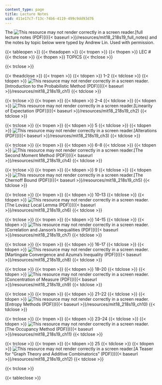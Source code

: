 ```yaml
---
content_type: page
title: Lecture Notes
uid: 411e17c7-f13c-74b6-4119-499c9dd93d76
---
```


The ![This resource may not render correctly in a screen reader.](/images/inacessible.gif)[full lecture notes (PDF)]({{< baseurl >}}/resources/mit18_218s19_full_notes) and the notes by topic below were typed by Andrew Lin. Used with permission.

{{< tableopen >}}
{{< theadopen >}}
{{< tropen >}}
{{< thopen >}}
LEC #
{{< thclose >}}
{{< thopen >}}
TOPICS
{{< thclose >}}

{{< trclose >}}

{{< theadclose >}}
{{< tropen >}}
{{< tdopen >}}
1–2
{{< tdclose >}}
{{< tdopen >}}
![This resource may not render correctly in a screen reader.](/images/inacessible.gif)[Introduction to the Probabilistic Method (PDF)]({{< baseurl >}}/resources/mit18_218s19_ch1)
{{< tdclose >}}

{{< trclose >}}
{{< tropen >}}
{{< tdopen >}}
2–4
{{< tdclose >}}
{{< tdopen >}}
![This resource may not render correctly in a screen reader.](/images/inacessible.gif)[Linearity of Expectation (PDF)]({{< baseurl >}}/resources/mit18_218s19_ch2)
{{< tdclose >}}

{{< trclose >}}
{{< tropen >}}
{{< tdopen >}}
5
{{< tdclose >}}
{{< tdopen >}}
![This resource may not render correctly in a screen reader.](/images/inacessible.gif)[Alterations (PDF)]({{< baseurl >}}/resources/mit18_218s19_ch3)
{{< tdclose >}}

{{< trclose >}}
{{< tropen >}}
{{< tdopen >}}
6–8
{{< tdclose >}}
{{< tdopen >}}
![This resource may not render correctly in a screen reader.](/images/inacessible.gif)[The Second Moment Method (PDF)]({{< baseurl >}}/resources/mit18_218s19_ch4)
{{< tdclose >}}

{{< trclose >}}
{{< tropen >}}
{{< tdopen >}}
9
{{< tdclose >}}
{{< tdopen >}}
![This resource may not render correctly in a screen reader.](/images/inacessible.gif)[The Chernoff Bound (PDF)]({{< baseurl >}}/resources/mit18_218s19_ch5)
{{< tdclose >}}

{{< trclose >}}
{{< tropen >}}
{{< tdopen >}}
10–13
{{< tdclose >}}
{{< tdopen >}}
![This resource may not render correctly in a screen reader.](/images/inacessible.gif)[The Lovász Local Lemma (PDF)]({{< baseurl >}}/resources/mit18_218s19_ch6)
{{< tdclose >}}

{{< trclose >}}
{{< tropen >}}
{{< tdopen >}}
14–15
{{< tdclose >}}
{{< tdopen >}}
![This resource may not render correctly in a screen reader.](/images/inacessible.gif)[Correlation and Janson’s Inequalities (PDF)]({{< baseurl >}}/resources/mit18_218s19_ch7)
{{< tdclose >}}

{{< trclose >}}
{{< tropen >}}
{{< tdopen >}}
16–17
{{< tdclose >}}
{{< tdopen >}}
![This resource may not render correctly in a screen reader.](/images/inacessible.gif)[Martingale Convergence and Azuma’s Inequality (PDF)]({{< baseurl >}}/resources/mit18_218s19_ch8)
{{< tdclose >}}

{{< trclose >}}
{{< tropen >}}
{{< tdopen >}}
18–20
{{< tdclose >}}
{{< tdopen >}}
![This resource may not render correctly in a screen reader.](/images/inacessible.gif)[Concentration of Measure (PDF)]({{< baseurl >}}/resources/mit18_218s19_ch9)
{{< tdclose >}}

{{< trclose >}}
{{< tropen >}}
{{< tdopen >}}
21–22
{{< tdclose >}}
{{< tdopen >}}
![This resource may not render correctly in a screen reader.](/images/inacessible.gif)[Entropy Methods (PDF)]({{< baseurl >}}/resources/mit18_218s19_ch10)
{{< tdclose >}}

{{< trclose >}}
{{< tropen >}}
{{< tdopen >}}
23–24
{{< tdclose >}}
{{< tdopen >}}
![This resource may not render correctly in a screen reader.](/images/inacessible.gif)[The Occupancy Method (PDF)]({{< baseurl >}}/resources/mit18_218s19_ch11)
{{< tdclose >}}

{{< trclose >}}
{{< tropen >}}
{{< tdopen >}}
25
{{< tdclose >}}
{{< tdopen >}}
![This resource may not render correctly in a screen reader.](/images/inacessible.gif)[A Teaser for “Graph Theory and Additive Combinatorics” (PDF)]({{< baseurl >}}/resources/mit18_218s19_ch12)
{{< tdclose >}}

{{< trclose >}}

{{< tableclose >}}